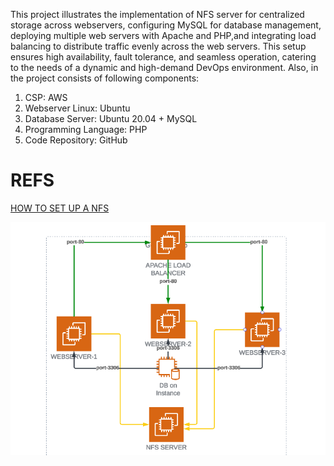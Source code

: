 This project illustrates the implementation of NFS server for centralized storage across webservers, configuring MySQL for database management, deploying multiple web servers with Apache and PHP,and integrating load balancing to distribute traffic evenly across the web servers. This setup ensures high availability, fault tolerance, and seamless operation, catering to the needs of a dynamic and high-demand DevOps environment. Also, in the project consists of following components:
 
1. CSP: AWS
2. Webserver Linux: Ubuntu
3. Database Server: Ubuntu 20.04 + MySQL
4. Programming Language: PHP
5. Code Repository: GitHub


# REFS 
[HOW TO SET UP A NFS](https://tldp.org/HOWTO/NFS-HOWTO/server.html)

![LB-SERVER-MYSQL-NFS](./images/NFS-LB-MYSQL-WEBSERVER.png)
